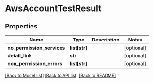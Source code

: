# AwsAccountTestResult

## Properties
Name | Type | Description | Notes
------------ | ------------- | ------------- | -------------
**no_permission_services** | **list[str]** |  | [optional] 
**detail_link** | **str** |  | [optional] 
**non_permission_errors** | **list[str]** |  | [optional] 

[[Back to Model list]](../README.md#documentation-for-models) [[Back to API list]](../README.md#documentation-for-api-endpoints) [[Back to README]](../README.md)

